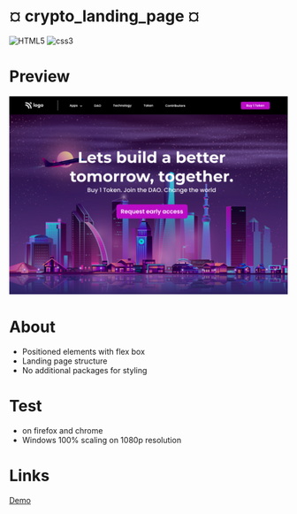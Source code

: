 # &#xa4; crypto_landing_page &#xa4;

![HTML5](https://img.shields.io/badge/HTML-5-red)
![css3](https://img.shields.io/badge/CSS-3-blue)


# Preview

![img](./imgs/final.png)

# About
 - Positioned elements with flex box
 - Landing page structure
 - No additional packages for styling

 # Test
- on firefox and chrome
- Windows 100% scaling on 1080p resolution

# Links
[Demo](https://crypto-app-007.netlify.app/)
